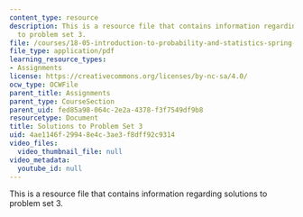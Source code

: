 ```yaml
---
content_type: resource
description: This is a resource file that contains information regarding solutions
  to problem set 3.
file: /courses/18-05-introduction-to-probability-and-statistics-spring-2014/4ae1146f29948e4c3ae3f8dff92c9314_MIT18_05S14_ps3_solutions.pdf
file_type: application/pdf
learning_resource_types:
- Assignments
license: https://creativecommons.org/licenses/by-nc-sa/4.0/
ocw_type: OCWFile
parent_title: Assignments
parent_type: CourseSection
parent_uid: fed85a98-064c-2e2a-4378-f3f7549df9b8
resourcetype: Document
title: Solutions to Problem Set 3
uid: 4ae1146f-2994-8e4c-3ae3-f8dff92c9314
video_files:
  video_thumbnail_file: null
video_metadata:
  youtube_id: null
---
```

This is a resource file that contains information regarding solutions to problem set 3.